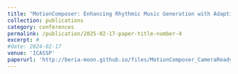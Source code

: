 ```yaml
---
title: "MotionComposer: Enhancing Rhythmic Music Generation with Adaptive Retrieval Reference"
collection: publications
category: conferences
permalink: /publication/2025-02-17-paper-title-number-4
excerpt: #
#date: 2024-02-17
venue: 'ICASSP'
paperurl: 'http://beria-moon.github.io/files/MotionComposer_CameraReady.pdf'
---
```

